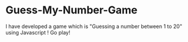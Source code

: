 # Guess-My-Number-Game
I have developed a game which is "Guessing a number between 1 to 20" using Javascript ! Go play!
